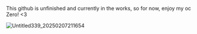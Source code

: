 This github is unfinished and currently in the works, so for now, enjoy my oc Zero! <3

![Untitled339_20250207211654](https://github.com/user-attachments/assets/9d69664d-f372-416a-80c2-2e3a99cde1c5)
